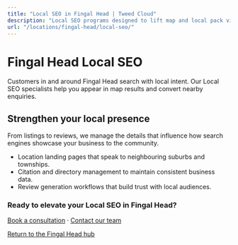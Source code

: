 ```yaml
---
title: "Local SEO in Fingal Head | Tweed Cloud"
description: "Local SEO programs designed to lift map and local pack visibility for Fingal Head businesses."
url: "/locations/fingal-head/local-seo/"
---
```


# Fingal Head Local SEO

Customers in and around Fingal Head search with local intent. Our Local SEO specialists help you appear in map results and convert nearby enquiries.

## Strengthen your local presence

From listings to reviews, we manage the details that influence how search engines showcase your business to the community.

- Location landing pages that speak to neighbouring suburbs and townships.
- Citation and directory management to maintain consistent business data.
- Review generation workflows that build trust with local audiences.

### Ready to elevate your Local SEO in Fingal Head?

[Book a consultation](/consultation/) · [Contact our team](/contact/)

[Return to the Fingal Head hub](/locations/fingal-head/)
